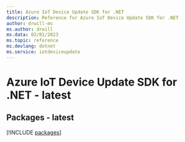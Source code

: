 ```yaml
---
title: Azure IoT Device Update SDK for .NET
description: Reference for Azure IoT Device Update SDK for .NET
author: drwill-ms
ms.author: drwill
ms.data: 02/01/2023
ms.topic: reference
ms.devlang: dotnet
ms.service: iotdeviceupdate
---
```

# Azure IoT Device Update SDK for .NET - latest
## Packages - latest
[!INCLUDE [packages](iot-device-update-index.md)]